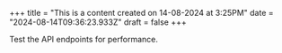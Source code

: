 +++
title = "This is a content created on 14-08-2024 at 3:25PM"
date = "2024-08-14T09:36:23.933Z"
draft = false
+++

  Test the API endpoints for performance.
        